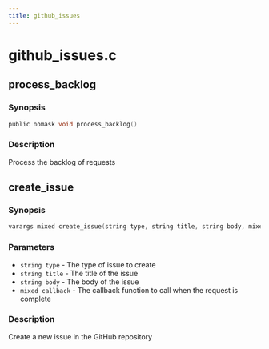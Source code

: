 ```yaml
---
title: github_issues
---
```

# github_issues.c

## process_backlog

### Synopsis

```c
public nomask void process_backlog()
```

### Description

Process the backlog of requests

## create_issue

### Synopsis

```c
varargs mixed create_issue(string type, string title, string body, mixed *callback)
```

### Parameters

* `string type` - The type of issue to create
* `string title` - The title of the issue
* `string body` - The body of the issue
* `mixed callback` - The callback function to call when the request is complete

### Description

Create a new issue in the GitHub repository

